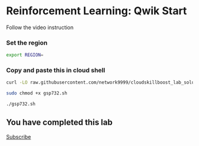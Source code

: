 
# Reinforcement Learning: Qwik Start

Follow the video instruction



### Set the region

```bash
export REGION=
```

### Copy and paste this in cloud shell

```bash
curl -LO raw.githubusercontent.com/network9999/cloudskillboost_lab_solutions/main/The%20Arcade%20June%20Speedrun/gsp732.sh

sudo chmod +x gsp732.sh

./gsp732.sh
```


## You have completed this lab

[Subscribe](https://www.youtube.com/channel/UCO0joS82Lx31DcQD92lAkVA)

